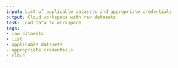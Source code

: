 ```yaml
---
input: List of applicable datasets and appropriate credentials
output: Cloud workspace with raw datasets
task: Load data to workspace
tags:
- raw datasets
- list
- applicable datasets
- appropriate credentials
- cloud
---
```

